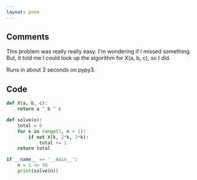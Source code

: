 ```yaml
---
layout: poem
---
```


## Comments

This problem was really really easy.  I'm wondering if I missed something.
But, it told me I could look up the algorithm for X(a, b, c), so I did.

Runs in about 3 seconds on pypy3.

## Code

```python
def X(a, b, c):
    return a ^ b ^ c

def solve(n):
    total = 0
    for k in range(1, n + 1):
        if not X(k, 2*k, 3*k):
            total += 1
    return total

if __name__ == '__main__':
    n = 1 << 30
    print(solve(n))
```

